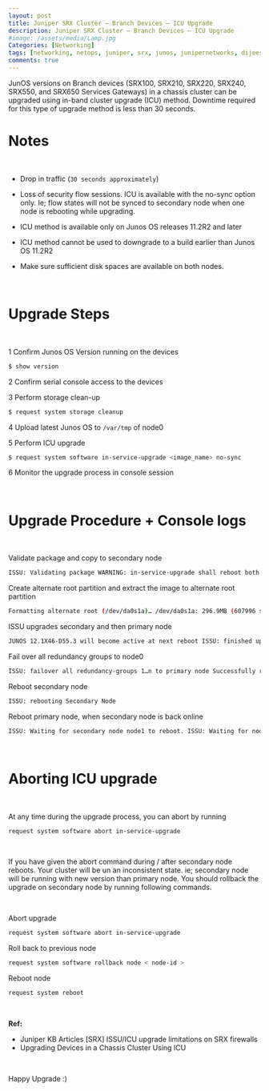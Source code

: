 ```yaml
---
layout: post
title: Juniper SRX Cluster – Branch Devices – ICU Upgrade
description: Juniper SRX Cluster – Branch Devices – ICU Upgrade
#image: /assets/media/Lamp.jpg
Categories: [Networking]
tags: [networking, netops, juniper, srx, junos, junipernetworks, dijeeshpnair, devops ]
comments: true
---
```



JunOS versions on Branch devices (SRX100, SRX210, SRX220, SRX240, SRX550, and SRX650 Services Gateways) in a chassis cluster can be upgraded using  in-band cluster upgrade (ICU) method. Downtime required for this type of upgrade method is less than 30 seconds.


Notes
===

<br>

* Drop in traffic (`30 seconds approximately`)

* Loss of security flow sessions. ICU is available with the no-sync option only. Ie; flow states will not be synced to secondary node when one node is rebooting while upgrading.

* ICU method is available only on Junos OS releases 11.2R2 and later

* ICU method cannot be used to downgrade to a build earlier than Junos OS 11.2R2

* Make sure sufficient disk spaces are available on both nodes.


<br>

Upgrade Steps
===

<br>

1 Confirm Junos OS Version running on the devices
```sh
$ show version
```
2 Confirm serial console access to the devices

3 Perform storage clean-up
```sh
$ request system storage cleanup
```
4 Upload latest Junos OS to `/var/tmp` of node0

5 Perform ICU upgrade
```sh
$ request system software in-service-upgrade <image_name> no-sync
```
6 Monitor the upgrade process in console session


<br>

Upgrade Procedure + Console logs
===

<br>

Validate package and copy to secondary node

```sh
ISSU: Validating package WARNING: in-service-upgrade shall reboot both the nodes in your cluster. Please ignore any subsequent reboot request message ISSU: start downloading software package on secondary node Pushing bundle to node1
```

Create alternate root partition and extract the image to alternate root partition

```sh
Formatting alternate root (/dev/da0s1a)… /dev/da0s1a: 296.9MB (607996 sectors) block size 16384, fragment size 2048 Extracting /var/tmp/junos-srxsme-12.1X46-D55.3-domestic.tgz …
```

ISSU upgrades secondary and then primary node

```sh
JUNOS 12.1X46-D55.3 will become active at next reboot ISSU: finished upgrading on secondary node node1 ISSU: start upgrading software package on primary node JUNOS 12.1X46-D55.3 will become active at next reboot
```

Fail over all redundancy groups to node0
```sh
ISSU: failover all redundancy-groups 1…n to primary node Successfully reset all redundancy-groups priority back to configured priority. node1: ————————————————————————– Successfully reset all redundancy-groups priority back to configured priority. node0:  ————————————————————————– Initiated manual failover for all redundancy-groups to node0
```

Reboot secondary node
```sh
ISSU: rebooting Secondary Node
```

Reboot primary node, when secondary node is back online
```sh
ISSU: Waiting for secondary node node1 to reboot. ISSU: Waiting for node 1 to come up ISSU: node 1 came up ISSU: secondary node node1 booted up.
```


<br>

Aborting ICU upgrade
===

<br>

At any time during the upgrade process, you can abort by running
<br>

```sh
request system software abort in-service-upgrade
```

<br>

If you have given the abort command during / after secondary node reboots. Your cluster will be un an inconsistent state. ie; secondary node will be running with new version than primary node. You should rollback the upgrade on secondary node by running following commands.

<br>

Abort upgrade

```sh
request system software abort in-service-upgrade
```

Roll back to previous node

```sh
request system software rollback node < node-id >
```

Reboot node

```sh
request system reboot
```

<br>

**Ref:**
- Juniper KB Articles [SRX] ISSU/ICU upgrade limitations on SRX firewalls
- Upgrading Devices in a Chassis Cluster Using ICU

<br>

Happy Upgrade :)
